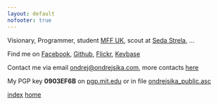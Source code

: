 ```yaml
---
layout: default
nofooter: true
---
```


Visionary, Programmer, student [MFF UK](http://mff.cuni.cz), scout at [Seda Strela](http://sedastrela.cz), ...

Find me on [Facebook](https://facebook.com/sikaondrej2), [Github](https://www.github.com/ondrejsika), [Flickr](https://www.flickr.com/photos/ondrejsika/), [Keybase](https://www.keybase.io/ondrejsika)

Contact me via email <ondrej@ondrejsika.com>, more contacts [here](/contact.html)

My PGP key __0903EF6B__ on [pgp.mit.edu](http://pgp.mit.edu/pks/lookup?op=vindex&search=0x775D8A020903EF6B) or in file [ondrejsika_public.asc](ondrejsika_public.asc)

[index](/site-index.html) [home](/)

